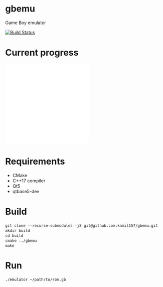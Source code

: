 # gbemu
Game Boy emulator

[![Build Status](https://travis-ci.com/kamil157/gbemu.svg?branch=master)](https://travis-ci.com/kamil157/gbemu)

# Current progress
![Progress](progress.gif)

# Requirements
* CMake
* C++17 compiler
* Qt5
* qtbase5-dev

# Build
```
git clone --recurse-submodules -j8 git@github.com:kamil157/gbemu.git
mkdir build
cd build
cmake ../gbemu
make
```

# Run
```
./emulator ~/path/to/rom.gb
```
